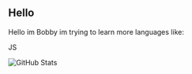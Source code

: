 ## Hello 

Hello im Bobby im trying to learn more languages like: 

JS


![GitHub Stats](https://github-readme-stats.vercel.app/api/top-langs/?username=BobbyTriesDeving&theme=dark&show_icons=true&hide_border=true&layout=compact)
